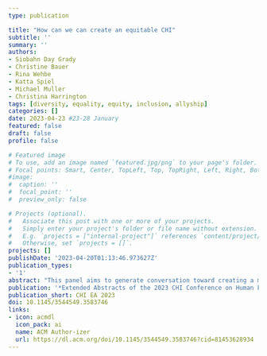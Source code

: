 ```yaml
---
type: publication

title: "How can we can create an equitable CHI"
subtitle: ''
summary: ''
authors:
- Siobahn Day Grady
- Christine Bauer
- Rina Wehbe
- Katta Spiel
- Michael Muller
- Christina Harrington
tags: [diversity, equality, equity, inclusion, allyship]
categories: []
date: 2023-04-23 #23-28 January
featured: false
draft: false
profile: false

# Featured image
# To use, add an image named `featured.jpg/png` to your page's folder.
# Focal points: Smart, Center, TopLeft, Top, TopRight, Left, Right, BottomLeft, Bottom, BottomRight.
#image:
#  caption: ''
#  focal_point: ''
#  preview_only: false

# Projects (optional).
#   Associate this post with one or more of your projects.
#   Simply enter your project's folder or file name without extension.
#   E.g. `projects = ["internal-project"]` references `content/project/deep-learning/index.md`.
#   Otherwise, set `projects = []`.
projects: []
publishDate: '2023-04-20T01:13:46.973627Z'
publication_types:
- '1'
abstract: "This panel aims to generate conversation toward creating a more equitable CHI. In recognizing our community’s hard work thus far, this panel seeks to engage panelists and participants with thought-provoking questions to garner and promote actionable items for the community. We intend to have an open dialogue on allyship, diversity, equity, and inclusion to achieve a CHI for all."
publication: '*Extended Abstracts of the 2023 CHI Conference on Human Factors in Computing Systems*'
publication_short: CHI EA 2023
doi: 10.1145/3544549.3583746
links: 
- icon: acmdl
  icon_pack: ai
  name: ACM Author-izer
  url: https://dl.acm.org/doi/10.1145/3544549.3583746?cid=81453628934 
---
```

